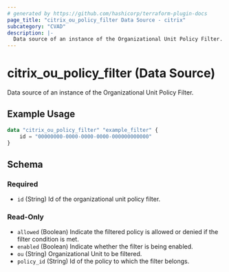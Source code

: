 ```yaml
---
# generated by https://github.com/hashicorp/terraform-plugin-docs
page_title: "citrix_ou_policy_filter Data Source - citrix"
subcategory: "CVAD"
description: |-
  Data source of an instance of the Organizational Unit Policy Filter.
---
```


# citrix_ou_policy_filter (Data Source)

Data source of an instance of the Organizational Unit Policy Filter.

## Example Usage

```terraform
data "citrix_ou_policy_filter" "example_filter" {
    id = "00000000-0000-0000-0000-000000000000"
}
```

<!-- schema generated by tfplugindocs -->
## Schema

### Required

- `id` (String) Id of the organizational unit policy filter.

### Read-Only

- `allowed` (Boolean) Indicate the filtered policy is allowed or denied if the filter condition is met.
- `enabled` (Boolean) Indicate whether the filter is being enabled.
- `ou` (String) Organizational Unit to be filtered.
- `policy_id` (String) Id of the policy to which the filter belongs.